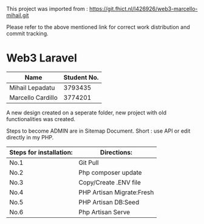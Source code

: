 This project was imported from : https://git.fhict.nl/I426926/web3-marcello-mihail.git

Please refer to the above mentioned link for correct work distribution and commit tracking.

# Web3 Laravel

| Name | Student No. |
| ------ | ------ |
| Mihail Lepadatu | 3793435 |
| Marcello Cardillo     |3774201|


A new design created on a seperate folder, new project with old functionalities was created.

Steps to become ADMIN are in Sitemap Document.
Short : use API or edit directly in my PHP.

|Steps for installation: | Directions: |
| ------ | ------ |
| No.1 | Git Pull |
| No.2 | Php composer update |
| No.3 | Copy/Create .ENV file |
| No.4 | PHP Artisan Migrate:Fresh |
| No.5 | PHP Artisan DB:Seed |
| No.6 | Php Artisan Serve |






